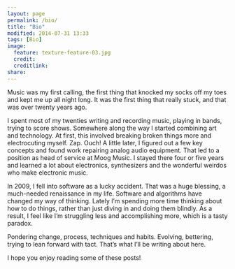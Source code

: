 ```yaml
---
layout: page
permalink: /bio/
title: "Bio"
modified: 2014-07-31 13:33
tags: [Bio]
image:
  feature: texture-feature-03.jpg
  credit: 
  creditlink: 
share: 
---
```


Music was my first calling, the first thing that knocked my socks off my toes and kept me up all night long.  It was the first thing that really stuck, and that was over twenty years ago.

I spent most of my twenties writing and recording music, playing in bands, trying to score shows. Somewhere along the way I started combining art and technology. At first, this involved breaking broken things more and electrocuting myself.  Zap.  Ouch!  A little later, I figured out a few key concepts and found work repairing analog audio equipment.  That led to a position as head of service at Moog Music. I stayed there four or five years and learned a lot about electronics, synthesizers and the wonderful weirdos who make electronic music.

In 2009, I fell into software as a lucky accident. That was a huge blessing, a much-needed renaissance in my life. Software and algorithms have changed my way of thinking.  Lately I’m spending more time thinking about how to do things, rather than just diving in and doing them blindly.  As a result, I feel like I’m struggling less and accomplishing more, which is a tasty paradox.

Pondering change, process, techniques and habits. Evolving, bettering, trying to lean forward with tact.  That’s what I’ll be writing about here.

I hope you enjoy reading some of these posts!
